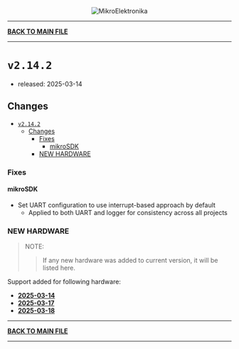 <p align="center">
  <img src="http://www.mikroe.com/img/designs/beta/logo_small.png?raw=true" alt="MikroElektronika"/>
</p>

---

**[BACK TO MAIN FILE](../../changelog.md)**

---

# `v2.14.2`

+ released: 2025-03-14

## Changes

+ [`v2.14.2`](#v2142)
  + [Changes](#changes)
    + [Fixes](#fixes)
      + [mikroSDK](#mikrosdk)
    + [NEW HARDWARE](#new-hardware)

### Fixes

#### mikroSDK

+ Set UART configuration to use interrupt-based approach by default
  + Applied to both UART and logger for consistency across all projects

### NEW HARDWARE

> NOTE:
>> If any new hardware was added to current version, it will be listed here.

Support added for following hardware:

+ **[2025-03-14](./new_hw/2025-03-14.md)**
+ **[2025-03-17](./new_hw/2025-03-17.md)**
+ **[2025-03-18](./new_hw/2025-03-18.md)**

---

**[BACK TO MAIN FILE](../../changelog.md)**

---
